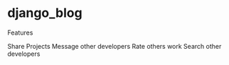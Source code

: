 # django_blog


Features

Share Projects
Message other developers
Rate others work
Search other developers

